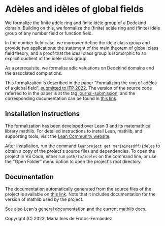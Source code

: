 # Adèles and idèles of global fields

We formalize the finite adèle ring and finite idèle group of a Dedekind domain. Building on this, we formalize the (finite) adèle ring and (finite) idèle group of any number field or function field.

In the number field case, we moreover define the idèle class group and provide two applications: the statement of the main theorem of global class field theory, and a proof that the ideal class group is isomorphic to an explicit quotient of the idèle class group.

As a prerequisite, we formalize adic valuations on Dedekind domains and the associated completions.

This formalization is described in the paper "Formalizing the ring of adèles of a global field", [submitted to ITP 2022](https://itpconference.github.io/ITP22/cfp.html). The version of the source code referred to in the paper is at the tag [journal-submission](https://github.com/mariainesdff/ideles/tree/journal-submission), and the corresponding documentation can be found in [this link](https://mariainesdff.github.io/ideles/journal-submission).

## Installation instructions
The formalization has been developed over Lean 3 and its matemathical library mathlib. For detailed instructions to install Lean, mathlib, and supporting tools, visit the [Lean Community website](https://leanprover-community.github.io/get_started.html).

After installation, run the command `leanproject get mariainesdff/ideles` to obtain a copy of the project's source files and dependencies. To open the project in VS Code, either run `path/to/ideles` on the command line, or use the "Open Folder" menu option to open the project's root directory.

## Documentation

The documentation automatically generated from the source files of the project is available on [this link](https://mariainesdff.github.io/ideles). Note that it includes documentation for the version of mathlib used by the project.

See also [Lean's general documentation](https://leanprover.github.io/documentation/) and the [current mathlib docs](https://leanprover-community.github.io/mathlib_docs).

Copyright (C) 2022, María Inés de Frutos-Fernández
